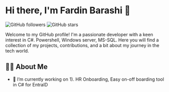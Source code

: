 # Hi there, I'm Fardin Barashi 👋

![GitHub followers](https://img.shields.io/github/followers/fardinbarashi?label=Follow&style=social)
![GitHub stars](https://img.shields.io/github/stars/fardinbarashi?affiliations=OWNER%2CCOLLABORATOR&style=social)

Welcome to my GitHub profile! I'm a passionate developer with a keen interest in C#. Powershell, Windows server, MS-SQL. 
Here you will find a collection of my projects, contributions, and a bit about my journey in the tech world.

## 🧑‍💻 About Me
- 🔭 I’m currently working on
1). HR Onboarding, Easy on-off boarding tool in C# for EntraID

